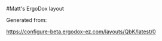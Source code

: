 #Matt's ErgoDox layout

Generated from:

https://configure-beta.ergodox-ez.com/layouts/QbK/latest/0

